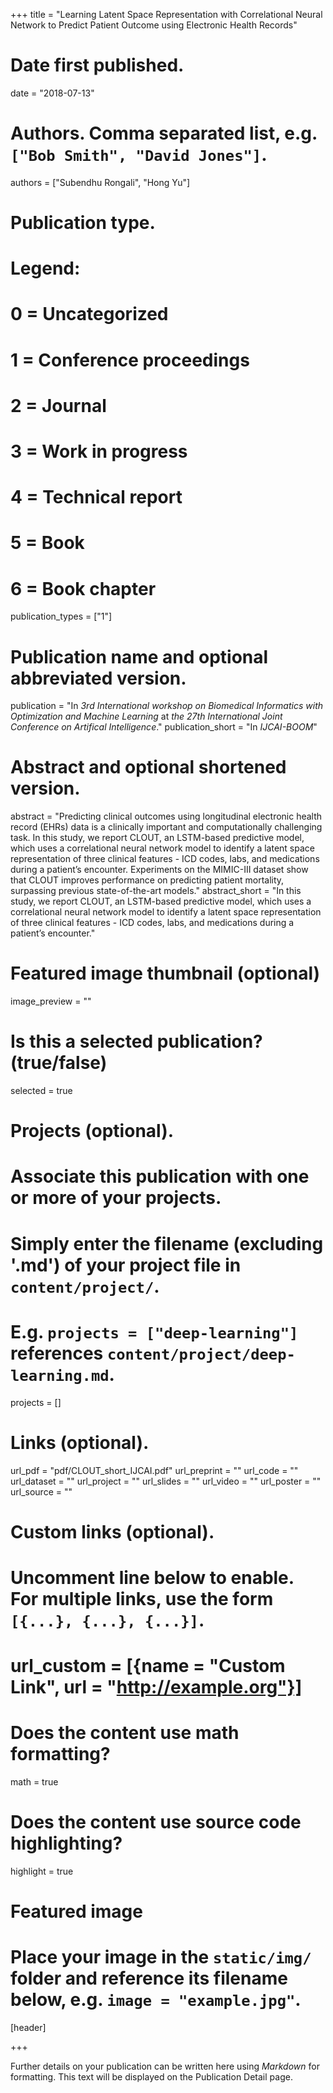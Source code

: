 +++
title = "Learning Latent Space Representation with Correlational Neural Network to Predict Patient Outcome using Electronic Health Records"

# Date first published.
date = "2018-07-13"

# Authors. Comma separated list, e.g. `["Bob Smith", "David Jones"]`.
authors = ["Subendhu Rongali", "Hong Yu"]

# Publication type.
# Legend:
# 0 = Uncategorized
# 1 = Conference proceedings
# 2 = Journal
# 3 = Work in progress
# 4 = Technical report
# 5 = Book
# 6 = Book chapter
publication_types = ["1"]

# Publication name and optional abbreviated version.
publication = "In *3rd International workshop on Biomedical Informatics with Optimization and Machine Learning* at *the 27th International Joint Conference on Artifical Intelligence*."
publication_short = "In *IJCAI-BOOM*"

# Abstract and optional shortened version.
abstract = "Predicting clinical outcomes using longitudinal electronic health record (EHRs) data is a clinically important and computationally challenging task. In this study, we report CLOUT, an LSTM-based predictive model, which uses a correlational neural network model to identify a latent space representation of three clinical features - ICD codes, labs, and medications during a patient’s encounter. Experiments on the MIMIC-III dataset show that CLOUT improves performance on predicting patient mortality, surpassing previous state-of-the-art models."
abstract_short = "In this study, we report CLOUT, an LSTM-based predictive model, which uses a correlational neural network model to identify a latent space representation of three clinical features - ICD codes, labs, and medications during a patient’s encounter."

# Featured image thumbnail (optional)
image_preview = ""

# Is this a selected publication? (true/false)
selected = true

# Projects (optional).
#   Associate this publication with one or more of your projects.
#   Simply enter the filename (excluding '.md') of your project file in `content/project/`.
#   E.g. `projects = ["deep-learning"]` references `content/project/deep-learning.md`.
projects = []

# Links (optional).
url_pdf = "pdf/CLOUT_short_IJCAI.pdf"
url_preprint = ""
url_code = ""
url_dataset = ""
url_project = ""
url_slides = ""
url_video = ""
url_poster = ""
url_source = ""

# Custom links (optional).
#   Uncomment line below to enable. For multiple links, use the form `[{...}, {...}, {...}]`.
# url_custom = [{name = "Custom Link", url = "http://example.org"}]

# Does the content use math formatting?
math = true

# Does the content use source code highlighting?
highlight = true

# Featured image
# Place your image in the `static/img/` folder and reference its filename below, e.g. `image = "example.jpg"`.
[header]

+++

Further details on your publication can be written here using *Markdown* for formatting. This text will be displayed on the Publication Detail page.
